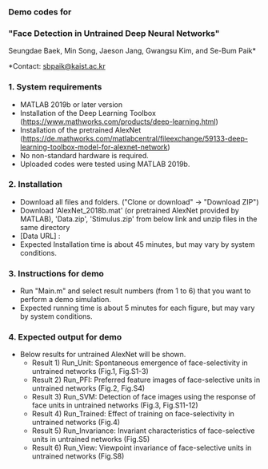 ### Demo codes for
### "Face Detection in Untrained Deep Neural Networks" </br>

Seungdae Baek, Min Song, Jaeson Jang, Gwangsu Kim, and Se-Bum Paik*

*Contact: sbpaik@kaist.ac.kr

### 1. System requirements
- MATLAB 2019b or later version
- Installation of the Deep Learning Toolbox (https://www.mathworks.com/products/deep-learning.html)
- Installation of the pretrained AlexNet (https://de.mathworks.com/matlabcentral/fileexchange/59133-deep-learning-toolbox-model-for-alexnet-network)
- No non-standard hardware is required.
- Uploaded codes were tested using MATLAB 2019b.

### 2. Installation
- Download all files and folders. ("Clone or download" -> "Download ZIP")
- Download 'AlexNet_2018b.mat' (or pretrained AlexNet provided by MATLAB), 'Data.zip', 'Stimulus.zip' from below link and unzip files in the same directory
- [Data URL] : 
- Expected Installation time is about 45 minutes, but may vary by system conditions.
 
### 3. Instructions for demo
- Run "Main.m" and select result numbers (from 1 to 6) that you want to perform a demo simulation.
- Expected running time is about 5 minutes for each figure, but may vary by system conditions.

### 4. Expected output for demo
- Below results for untrained AlexNet will be shown.
  - Result 1) Run_Unit: Spontaneous emergence of face-selectivity in untrained networks (Fig.1, Fig.S1-3)
  - Result 2) Run_PFI: Preferred feature images of face-selective units in untrained networks (Fig.2, Fig.S4) 
  - Result 3) Run_SVM: Detection of face images using the response of face units in untrained networks (Fig.3, Fig.S11-12)  
  - Result 4) Run_Trained: Effect of training on face-selectivity in untrained networks (Fig.4) 
  - Result 5) Run_Invariance: Invariant characteristics of face-selective units in untrained networks (Fig.S5) 
  - Result 6) Run_View: Viewpoint invariance of face-selective units in untrained networks (Fig.S8) 
